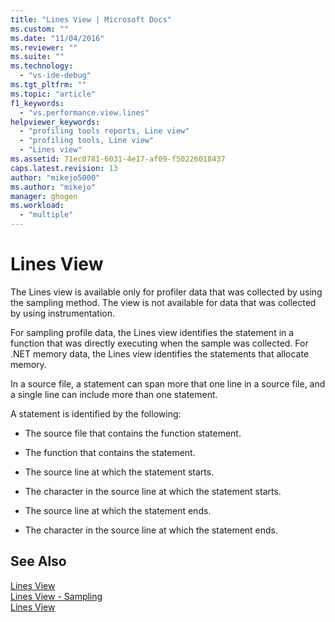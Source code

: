 ```yaml
---
title: "Lines View | Microsoft Docs"
ms.custom: ""
ms.date: "11/04/2016"
ms.reviewer: ""
ms.suite: ""
ms.technology: 
  - "vs-ide-debug"
ms.tgt_pltfrm: ""
ms.topic: "article"
f1_keywords: 
  - "vs.performance.view.lines"
helpviewer_keywords: 
  - "profiling tools reports, Line view"
  - "profiling tools, Line view"
  - "Lines view"
ms.assetid: 71ec0781-6031-4e17-af09-f50226018437
caps.latest.revision: 13
author: "mikejo5000"
ms.author: "mikejo"
manager: ghogen
ms.workload: 
  - "multiple"
---
```

# Lines View
The Lines view is available only for profiler data that was collected by using the sampling method. The view is not available for data that was collected by using instrumentation.  
  
 For sampling profile data, the Lines view identifies the statement in a function that was directly executing when the sample was collected. For .NET memory data, the Lines view identifies the statements that allocate memory.  
  
 In a source file, a statement can span more that one line in a source file, and a single line can include more than one statement.  
  
 A statement is identified by the following:  
  
-   The source file that contains the function statement.  
  
-   The function that contains the statement.  
  
-   The source line at which the statement starts.  
  
-   The character in the source line at which the statement starts.  
  
-   The source line at which the statement ends.  
  
-   The character in the source line at which the statement ends.  
  
## See Also  
 [Lines View](../profiling/lines-view-sampling-data.md)   
 [Lines View - Sampling](../profiling/lines-view-dotnet-memory-sampling-data.md)   
 [Lines View](../profiling/lines-view-contention-data.md)